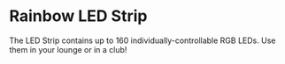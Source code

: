 # Rainbow LED Strip

The LED Strip contains up to 160 individually-controllable RGB LEDs. Use them in your lounge or in a club!
